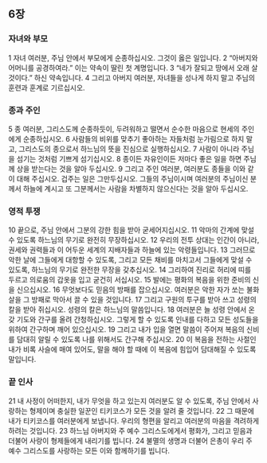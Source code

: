 ## 6장
### 자녀와 부모
1 자녀 여러분, 주님 안에서 부모에게 순종하십시오. 그것이 옳은 일입니다.
2 “아버지와 어머니를 공경하여라.” 이는 약속이 딸린 첫 계명입니다.
3 “네가 잘되고 땅에서 오래 살 것이다.” 하신 약속입니다.
4 그리고 아버지 여러분, 자녀들을 성나게 하지 말고 주님의 훈련과 훈계로 기르십시오.
### 종과 주인
5 종 여러분, 그리스도께 순종하듯이, 두려워하고 떨면서 순수한 마음으로 현세의 주인에게 순종하십시오.
6 사람들의 비위를 맞추기 좋아하는 자들처럼 눈가림으로 하지 말고, 그리스도의 종으로서 하느님의 뜻을 진심으로 실행하십시오.
7 사람이 아니라 주님을 섬기는 것처럼 기쁘게 섬기십시오.
8 종이든 자유인이든 저마다 좋은 일을 하면 주님께 상을 받는다는 것을 알아 두십시오.
9 그리고 주인 여러분, 여러분도 종들을 이와 같이 대해 주십시오. 겁주는 일은 그만두십시오. 그들의 주님이시며 여러분의 주님이신 분께서 하늘에 계시고 또 그분께서는 사람을 차별하지 않으신다는 것을 알아 두십시오.
### 영적 투쟁
10 끝으로, 주님 안에서 그분의 강한 힘을 받아 굳세어지십시오.
11 악마의 간계에 맞설 수 있도록 하느님의 무기로 완전히 무장하십시오.
12 우리의 전투 상대는 인간이 아니라, 권세와 권력들과 이 어두운 세계의 지배자들과 하늘에 있는 악령들입니다.
13 그러므로 악한 날에 그들에게 대항할 수 있도록, 그리고 모든 채비를 마치고서 그들에게 맞설 수 있도록, 하느님의 무기로 완전한 무장을 갖추십시오.
14 그리하여 진리로 허리에 띠를 두르고 의로움의 갑옷을 입고 굳건히 서십시오.
15 발에는 평화의 복음을 위한 준비의 신을 신으십시오.
16 무엇보다도 믿음의 방패를 잡으십시오. 여러분은 악한 자가 쏘는 불화살을 그 방패로 막아서 끌 수 있을 것입니다.
17 그리고 구원의 투구를 받아 쓰고 성령의 칼을 받아 쥐십시오. 성령의 칼은 하느님의 말씀입니다.
18 여러분은 늘 성령 안에서 온갖 기도와 간구를 올려 간청하십시오. 그렇게 할 수 있도록 인내를 다하고 모든 성도들을 위하여 간구하며 깨어 있으십시오.
19 그리고 내가 입을 열면 말씀이 주어져 복음의 신비를 담대히 알릴 수 있도록 나를 위해서도 간구해 주십시오.
20 이 복음을 전하는 사절인 내가 비록 사슬에 매여 있어도, 말을 해야 할 때에 이 복음에 힘입어 담대해질 수 있도록 말입니다.
### 끝 인사
21 내 사정이 어떠한지, 내가 무엇을 하고 있는지 여러분도 알 수 있도록, 주님 안에서 사랑하는 형제이며 충실한 일꾼인 티키코스가 모든 것을 알려 줄 것입니다.
22 그 때문에 내가 티키코스를 여러분에게 보냅니다. 우리의 형편을 알리고 여러분의 마음을 격려하게 하려는 것입니다.
23 하느님 아버지와 주 예수 그리스도에게서 평화가, 그리고 믿음과 더불어 사랑이 형제들에게 내리기를 빕니다.
24 불멸의 생명과 더불어 은총이 우리 주 예수 그리스도를 사랑하는 모든 이와 함께하기를 빕니다.
